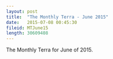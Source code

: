 ```yaml
---
layout: post
title:  "The Monthly Terra - June 2015"
date:   2015-07-08 00:45:30
fileid: MTJune15
length: 30609408
---
```


The Monthly Terra for June of 2015.
